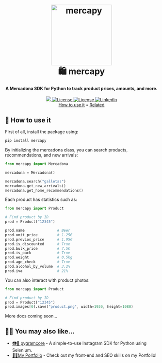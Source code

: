 <h1 align="center">
  <br>
  <img src="https://github.com/jtayped/mercapy/blob/main/images/logo.png?raw=true" alt="mercapy" width="200">
  <br>
  🛍️ mercapy
  <br>
</h1>

<h4 align="center">A Mercadona SDK for Python to track product prices, amounts, and more.</h4>

<div align="center">
  <a href="https://pypi.org/project/mercapy/">
    <img src="https://img.shields.io/pypi/v/mercapy?style=for-the-badge">
  </a>
  <a href="https://github.com/jtayped/mercapy/blob/main/LICENSE">
    <img src="https://img.shields.io/github/license/jtayped/mercapy?style=for-the-badge" alt="License">
  </a>
  <a href="https://github.com/jtayped/mercapy/issues">
    <img src="https://img.shields.io/github/issues/jtayped/mercapy?style=for-the-badge" alt="License">
  </a>
  <a href="https://www.linkedin.com/in/jtayped/">
    <img src="https://img.shields.io/badge/LinkedIn-0077B5?style=for-the-badge&logo=linkedin&logoColor=white" alt="LinkedIn">
  </a>
</div>

<div align="center">
  <a href="#how-to-use">How to use it</a> •
  <a href="#related">Related</a>
</div>

## 🔧 How to use it

First of all, install the package using:

```bash
pip install mercapy
```

By initializing the mercadona class, you can search products, recommendations, and new arrivals:

```python
from mercapy import Mercadona

mercadona = Mercadona()

mercadona.search("galletas")
mercadona.get_new_arrivals()
mercadona.get_home_recommendations()
```

Each product has statistics such as:

```python
from mercapy import Product

# Find product by ID
prod = Product("12345")

prod.name               # Beer
prod.unit_price         # 1.25€
prod.previos_price      # 1.95€
prod.is_discounted      # True
prod.bulk_price         # 7.5€
prod.is_pack            # True
prod.weight             # 0.5kg
prod.age_check          # True
prod.alcohol_by_volume  # 3.2%
prod.iva                # 21%
```

You can also interact with product photos:

```python
from mercapy import Product

# Find product by ID
prod = Product("12345")
prod.images[0].save("product.png", width=1920, height=1080)
```

More docs coming soon...

<div id="related"></div>

## 🙋‍♂️ You may also like...

- [📷📱 pygramcore](https://github.com/jtayped/pygramcore) - A simple-to-use Instagram SDK for Python using Selenium.
- [🧑‍💼My Portfolio](https://joeltaylor.business) - Check out my front-end and SEO skills on my Portfolio!
